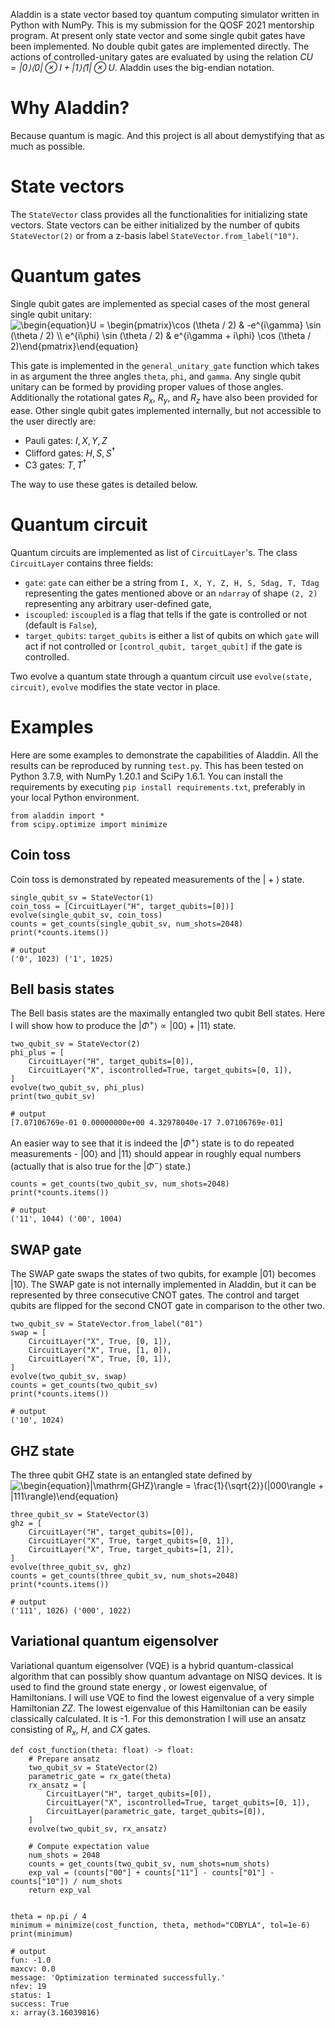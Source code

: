 Aladdin is a state vector based toy quantum computing simulator written
in Python with NumPy. This is my submission for the QOSF 2021 mentorship
program. At present only state vector and some single qubit gates have
been implemented. No double qubit gates are implemented directly. The
actions of controlled-unitary gates are evaluated by using the relation
*CU = |0⟩⟨0| ⊗ I + |1⟩⟨1| ⊗ U*. Aladdin uses the big-endian
notation.

Why Aladdin?
============

Because quantum is magic. And this project is all about demystifying
that as much as possible.

State vectors
=============

The `StateVector` class provides all the functionalities for
initializing state vectors. State vectors can be either initialized by
the number of qubits `StateVector(2)` or from a z-basis label
`StateVector.from_label("10")`.

Quantum gates
=============

Single qubit gates are implemented as special cases of the most general
single qubit unitary:
<img src="https://latex.codecogs.com/svg.image?\begin{equation}U&space;=&space;\begin{pmatrix}\cos&space;(\theta&space;/&space;2)&space;&&space;-e^{i\gamma}&space;\sin&space;(\theta&space;/&space;2)&space;\\&space;e^{i\phi}&space;\sin&space;(\theta&space;/&space;2)&space;&&space;e^{i\gamma&space;&plus;&space;i\phi}&space;\cos&space;(\theta&space;/&space;2)\end{pmatrix}\end{equation}&space;" title="\begin{equation}U = \begin{pmatrix}\cos (\theta / 2) & -e^{i\gamma} \sin (\theta / 2) \\ e^{i\phi} \sin (\theta / 2) & e^{i\gamma + i\phi} \cos (\theta / 2)\end{pmatrix}\end{equation} " />

This gate is implemented in the `general_unitary_gate` function which
takes in as argument the three angles `theta`, `phi`, and `gamma`. Any
single qubit unitary can be formed by providing proper values of those
angles. Additionally the rotational gates *R*<sub>*x*</sub>,
*R*<sub>*y*</sub>, and *R*<sub>*z*</sub> have also been provided for
ease. Other single qubit gates implemented internally, but not
accessible to the user directly are:

-   Pauli gates: *I*, *X*, *Y*, *Z*
-   Clifford gates: *H*, *S*, *S*<sup>†</sup>
-   C3 gates: *T*, *T*<sup>†</sup>

The way to use these gates is detailed below.

Quantum circuit
===============

Quantum circuits are implemented as list of `CircuitLayer`'s. The class
`CircuitLayer` contains three fields:

-   `gate`: `gate` can either be a string from
    `I, X, Y, Z, H, S, Sdag, T, Tdag` representing the gates mentioned
    above or an `ndarray` of shape `(2, 2)` representing any arbitrary
    user-defined gate,
-   `iscoupled`: `iscoupled` is a flag that tells if the gate is
    controlled or not (default is `False`),
-   `target_qubits`: `target_qubits` is either a list of qubits on which
    `gate` will act if not controlled or `[control_qubit, target_qubit]`
    if the gate is controlled.

Two evolve a quantum state through a quantum circuit use `evolve(state,
circuit)`, `evolve` modifies the state vector in place.

Examples
========

Here are some examples to demonstrate the capabilities of Aladdin. All
the results can be reproduced by running `test.py`. This has been tested
on Python 3.7.9, with NumPy 1.20.1 and SciPy 1.6.1. You can install the
requirements by executing `pip install requirements.txt`, preferably in
your local Python environment.

    from aladdin import *
    from scipy.optimize import minimize

Coin toss
---------

Coin toss is demonstrated by repeated measurements of the | + ⟩ state.

    single_qubit_sv = StateVector(1)
    coin_toss = [CircuitLayer("H", target_qubits=[0])]
    evolve(single_qubit_sv, coin_toss)
    counts = get_counts(single_qubit_sv, num_shots=2048)
    print(*counts.items())
    
    # output
    ('0', 1023) ('1', 1025)

Bell basis states
-----------------

The Bell basis states are the maximally entangled two qubit Bell states.
Here I will show how to produce the \|*Φ*<sup>+</sup>⟩ ∝ \|00⟩ + \|11⟩
state.

    two_qubit_sv = StateVector(2)
    phi_plus = [
        CircuitLayer("H", target_qubits=[0]),
        CircuitLayer("X", iscontrolled=True, target_qubits=[0, 1]),
    ]
    evolve(two_qubit_sv, phi_plus)
    print(two_qubit_sv)
    
    # output
    [7.07106769e-01 0.00000000e+00 4.32978040e-17 7.07106769e-01]

An easier way to see that it is indeed the \|*Φ*<sup>+</sup>⟩ state is
to do repeated measurements - \|00⟩ and \|11⟩ should appear in roughly
equal numbers (actually that is also true for the \|*Φ*<sup>−</sup>⟩
state.)

    counts = get_counts(two_qubit_sv, num_shots=2048)
    print(*counts.items())
    
    # output
    ('11', 1044) ('00', 1004)

SWAP gate
---------

The SWAP gate swaps the states of two qubits, for example |01⟩ becomes
|10⟩. The SWAP gate is not internally implemented in Aladdin, but it can
be represented by three consecutive CNOT gates. The control and target
qubits are flipped for the second CNOT gate in comparison to the other
two.

    two_qubit_sv = StateVector.from_label("01")
    swap = [
        CircuitLayer("X", True, [0, 1]),
        CircuitLayer("X", True, [1, 0]),
        CircuitLayer("X", True, [0, 1]),
    ]
    evolve(two_qubit_sv, swap)
    counts = get_counts(two_qubit_sv)
    print(*counts.items())
    
    # output
    ('10', 1024)

GHZ state
---------

The three qubit GHZ state is an entangled state defined by
<img src="https://latex.codecogs.com/svg.image?\begin{equation}|\mathrm{GHZ}\rangle&space;=&space;\frac{1}{\sqrt{2}}(|000\rangle&space;&plus;&space;|111\rangle)\end{equation}&space;" title="\begin{equation}|\mathrm{GHZ}\rangle = \frac{1}{\sqrt{2}}(|000\rangle + |111\rangle)\end{equation} " />

    three_qubit_sv = StateVector(3)
    ghz = [
        CircuitLayer("H", target_qubits=[0]),
        CircuitLayer("X", True, target_qubits=[0, 1]),
        CircuitLayer("X", True, target_qubits=[1, 2]),
    ]
    evolve(three_qubit_sv, ghz)
    counts = get_counts(three_qubit_sv, num_shots=2048)
    print(*counts.items())

    # output
    ('111', 1026) ('000', 1022)

Variational quantum eigensolver
-------------------------------

Variational quantum eigensolver (VQE) is a hybrid quantum-classical
algorithm that can possibly show quantum advantage on NISQ devices. It
is used to find the ground state energy , or lowest eigenvalue, of
Hamiltonians. I will use VQE to find the lowest eigenvalue of a very
simple Hamiltonian *ZZ*. The lowest eigenvalue of this Hamiltonian can
be easily classically calculated. It is -1. For this demonstration I
will use an ansatz consisting of *R*<sub>*x*</sub>, *H*, and *CX*
gates.

    def cost_function(theta: float) -> float:
        # Prepare ansatz
        two_qubit_sv = StateVector(2)
        parametric_gate = rx_gate(theta)
        rx_ansatz = [
            CircuitLayer("H", target_qubits=[0]),
            CircuitLayer("X", iscontrolled=True, target_qubits=[0, 1]),
            CircuitLayer(parametric_gate, target_qubits=[0]),
        ]
        evolve(two_qubit_sv, rx_ansatz)

        # Compute expectation value
        num_shots = 2048
        counts = get_counts(two_qubit_sv, num_shots=num_shots)
        exp_val = (counts["00"] + counts["11"] - counts["01"] - counts["10"]) / num_shots
        return exp_val


    theta = np.pi / 4
    minimum = minimize(cost_function, theta, method="COBYLA", tol=1e-6)
    print(minimum)

    # output
    fun: -1.0
    maxcv: 0.0
    message: 'Optimization terminated successfully.'
    nfev: 19
    status: 1
    success: True
    x: array(3.16039816)
